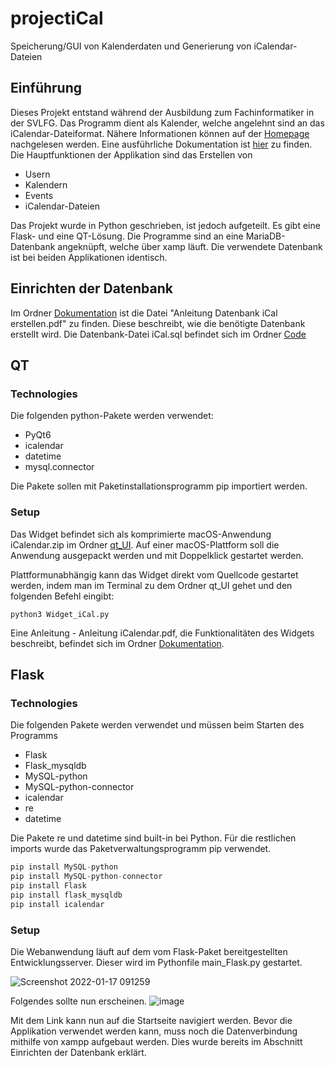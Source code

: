 # projectiCal

Speicherung/GUI von Kalenderdaten und Generierung von iCalendar-Dateien

## Einführung

Dieses Projekt entstand während der Ausbildung zum Fachinformatiker in der SVLFG. Das Programm dient als Kalender, welche angelehnt sind an das iCalendar-Dateiformat. 
Nähere Informationen können auf der [Homepage](https://icalendar.org) nachgelesen  werden. 
Eine ausführliche Dokumentation ist [hier](https://icalendar.org/RFC-Specifications/iCalendar-RFC-5545/) zu finden.
Die Hauptfunktionen der Applikation sind das Erstellen von
- Usern
-	Kalendern
-	Events
-	iCalendar-Dateien

Das Projekt wurde in Python geschrieben, ist jedoch aufgeteilt. Es gibt eine Flask- und eine QT-Lösung. Die Programme sind an eine MariaDB-Datenbank angeknüpft, welche über xamp läuft. Die verwendete Datenbank ist bei beiden Applikationen identisch.

## Einrichten der Datenbank 


Im Ordner [Dokumentation](https://github.com/SVLFGHannover/projectiCal/tree/master/Dokumentation) ist die Datei "Anleitung Datenbank iCal erstellen.pdf" zu finden. Diese beschreibt, wie die benötigte Datenbank erstellt wird.
Die Datenbank-Datei iCal.sql befindet sich im Ordner [Code](https://github.com/SVLFGHannover/projectiCal/tree/master/Code)

## QT

### Technologies
Die folgenden python-Pakete werden verwendet:
- PyQt6
- icalendar
- datetime
- mysql.connector

Die Pakete sollen mit Paketinstallationsprogramm pip importiert werden.

### Setup

Das Widget befindet sich als komprimierte macOS-Anwendung iCalendar.zip im Ordner [qt_UI](https://github.com/SVLFGHannover/projectiCal/tree/master/Code/qt_UI). Auf einer macOS-Plattform soll die Anwendung ausgepackt werden und mit Doppelklick gestartet werden.

Plattformunabhängig kann das Widget direkt vom Quellcode gestartet werden, indem man im Terminal zu dem Ordner qt_UI gehet und den folgenden Befehl eingibt:

```
python3 Widget_iCal.py 
```

Eine Anleitung - Anleitung iCalendar.pdf, die Funktionalitäten des Widgets beschreibt, befindet sich im Ordner [Dokumentation](https://github.com/SVLFGHannover/projectiCal/tree/master/Dokumentation).

## Flask

### Technologies
Die folgenden Pakete werden verwendet und müssen beim Starten des Programms
- Flask
- Flask_mysqldb
- MySQL-python
- MySQL-python-connector
- icalendar
- re
- datetime

Die Pakete re und datetime sind built-in bei Python. Für die restlichen imports wurde das Paketverwaltungsprogramm pip verwendet.

```python
pip install MySQL-python
pip install MySQL-python-connector
pip install Flask
pip install flask_mysqldb
pip install icalendar
```

### Setup

Die Webanwendung läuft auf dem vom Flask-Paket bereitgestellten Entwicklungsserver. 
Dieser wird im Pythonfile main_Flask.py gestartet.

![Screenshot 2022-01-17 091259](https://user-images.githubusercontent.com/69800773/149732014-abdffe7b-02a3-48b1-a497-63a4aae18847.png)

Folgendes sollte nun erscheinen. 
![image](https://user-images.githubusercontent.com/69800773/149731793-06d8e838-fa50-44a4-8ade-a21cbb42e642.png)

Mit dem Link kann nun auf die Startseite navigiert werden.
Bevor die Applikation verwendet werden kann, muss noch die Datenverbindung mithilfe von xampp aufgebaut werden. Dies wurde bereits im Abschnitt Einrichten der Datenbank erklärt. 
